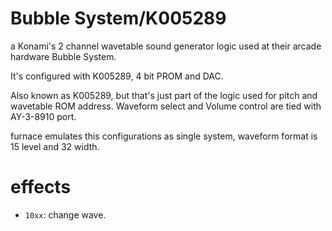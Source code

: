 # Bubble System/K005289

a Konami's 2 channel wavetable sound generator logic used at their arcade hardware Bubble System.

It's configured with K005289, 4 bit PROM and DAC.

Also known as K005289, but that's just part of the logic used for pitch and wavetable ROM address. Waveform select and Volume control are tied with AY-3-8910 port.

furnace emulates this configurations as single system, waveform format is 15 level and 32 width.

# effects

- `10xx`: change wave.

